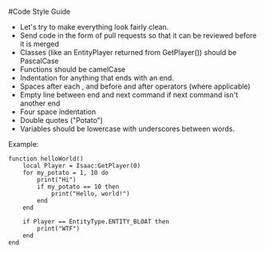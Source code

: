 #Code Style Guide

- Let's try to make everything look fairly clean.
- Send code in the form of pull requests so that it can be reviewed before it is merged
- Classes (like an EntityPlayer returned from GetPlayer()) should be PascalCase
- Functions should be camelCase
- Indentation for anything that ends with an end.
- Spaces after each , and before and after operators (where applicable)
- Empty line between end and next command if next command isn't another end
- Four space indentation
- Double quotes ("Potato")
- Variables should be lowercase with underscores between words.

Example:

```
function helloWorld()
    local Player = Isaac:GetPlayer(0)
    for my_potato = 1, 10 do
        print("Hi")
        if my_potato == 10 then
            print("Hello, world!")
        end
    end
  
    if Player == EntityType.ENTITY_BLOAT then
        print("WTF")
    end
end
```
